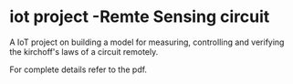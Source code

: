 # iot project -Remte Sensing circuit
A IoT project on building a model for measuring, controlling and verifying the kirchoff's laws of a circuit remotely.

For complete details refer to the pdf.
